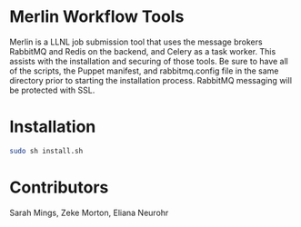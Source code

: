 # Merlin Workflow Tools
Merlin is a LLNL job submission tool that uses the message brokers RabbitMQ and Redis on the backend, and Celery as a task worker. This assists with the installation and securing of those tools. 
Be sure to have all of the scripts, the Puppet manifest, and rabbitmq.config file in the same directory prior to starting the installation process. RabbitMQ messaging will be protected with SSL. 

# Installation
```bash
sudo sh install.sh
```

# Contributors
Sarah Mings, Zeke Morton, Eliana Neurohr
